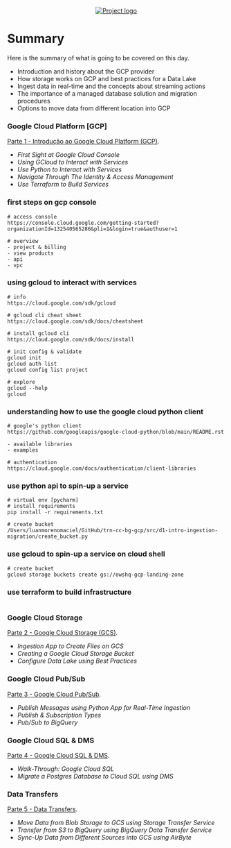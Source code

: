 <p align="center">
  <a href="" rel="noopener">
    <img src="https://github.com/owshq-plumbers/trn-cc-bg-gcp/blob/main/images/day1-summary.png" alt="Project logo">
 </a>
</p>


# Summary
Here is the summary of what is going to be covered on this day.

* Introduction and history about the GCP provider
* How storage works on GCP and best practices for a Data Lake
* Ingest data in real-time and the concepts about streaming actions
* The importance of a managed database solution and migration procedures
* Options to move data from different location into GCP


### Google Cloud Platform [GCP]
[Parte 1 - Introdução ao Google Cloud Platform (GCP)](https://github.com/owshq-plumbers/trn-cc-bg-gcp/blob/main/docs/d1.1_gcp_introduction.excalidraw.png).

- *First Sight at Google Cloud Console*
- *Using GCloud to Interact with Services*
- *Use Python to Interact with Services*
- *Navigate Through The Identity & Access Management*
- *Use Terraform to Build Services*

### first steps on gcp console
```shell
# access console
https://console.cloud.google.com/getting-started?organizationId=132540565286&pli=1&login=true&authuser=1

# overview
- project & billing
- view products
- api
- vpc 
```

### using gcloud to interact with services
```shell
# info
https://cloud.google.com/sdk/gcloud

# gcloud cli cheat sheet
https://cloud.google.com/sdk/docs/cheatsheet

# install gcloud cli
https://cloud.google.com/sdk/docs/install

# init config & validate
gcloud init
gcloud auth list
gcloud config list project

# explore
gcloud --help
gcloud
```

### understanding how to use the google cloud python client
```shell
# google's python client 
https://github.com/googleapis/google-cloud-python/blob/main/README.rst

- available libraries
- examples

# authentication 
https://cloud.google.com/docs/authentication/client-libraries
```

### use python api to spin-up a service
```shell
# virtual env [pycharm]
# install requirements
pip install -r requirements.txt

# create bucket
/Users/luanmorenomaciel/GitHub/trn-cc-bg-gcp/src/d1-intro-ingestion-migration/create_bucket.py
```

### use gcloud to spin-up a service on cloud shell
```shell
# create bucket
gcloud storage buckets create gs://owshq-gcp-landing-zone
```

### use terraform to build infrastructure
```shell
```


### Google Cloud Storage
[Parte 2 - Google Cloud Storage (GCS)](https://github.com/owshq-plumbers/trn-cc-bg-gcp/blob/main/docs/d1.2_gcs.excalidraw.png).

- *Ingestion App to Create Files on GCS*
- *Creating a Google Cloud Storage Bucket*
- *Configure Data Lake using Best Practices*


### Google Cloud Pub/Sub
[Parte 3 - Google Cloud Pub/Sub](https://github.com/owshq-plumbers/trn-cc-bg-gcp/blob/main/docs/d1.3_pub_sub.excalidraw.png).

- *Publish Messages using Python App for Real-Time Ingestion*
- *Publish & Subscription Types*
- *Pub/Sub to BigQuery*

### Google Cloud SQL & DMS
[Parte 4 - Google Cloud SQL & DMS](https://github.com/owshq-plumbers/trn-cc-bg-gcp/blob/main/docs/d1.4_cloud_sql_dms.excalidraw.png).

- *Walk-Through: Google Cloud SQL*
- *Migrate a Postgres Database to Cloud SQL using DMS*

### Data Transfers
[Parte 5 - Data Transfers](https://github.com/owshq-plumbers/trn-cc-bg-gcp/blob/main/docs/d1.5_data_transfers.excalidraw.png).

- *Move Data from Blob Storage to GCS using Storage Transfer Service*
- *Transfer from S3 to BigQuery using BigQuery Data Transfer Service*
- *Sync-Up Data from Different Sources into GCS using AirByte*
